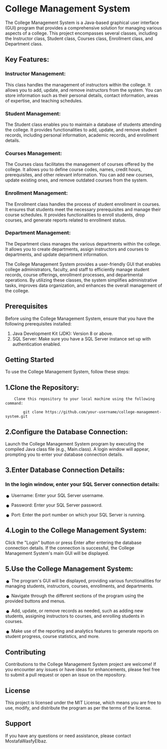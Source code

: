 # College Management System

The College Management System is a Java-based graphical user interface (GUI) program that provides a comprehensive solution for managing various aspects of a college. This project encompasses several classes, including the Instructor class, Student class, Courses class, Enrollment class, and Department class.

## Key Features:

### Instructor Management: 
This class handles the management of instructors within the college. 
It allows you to add, update, and remove instructors from the system. 
You can store information such as their personal details, contact information, areas of expertise, and teaching schedules.

### Student Management:
The Student class enables you to maintain a database of students attending the college. 
It provides functionalities to add, update, and remove student records, including personal information, academic records, and enrollment details.

### Courses Management: 
The Courses class facilitates the management of courses offered by the college. 
It allows you to define course codes, names, credit hours, prerequisites, and other relevant information.
You can add new courses, update existing ones, and remove outdated courses from the system.

### Enrollment Management: 
The Enrollment class handles the process of student enrollment in courses. 
It ensures that students meet the necessary prerequisites and manage their course schedules.
It provides functionalities to enroll students, drop courses, and generate reports related to enrollment status.

### Department Management:
The Department class manages the various departments within the college. 
It allows you to create departments, assign instructors and courses to departments, and update department information.

The College Management System provides a user-friendly GUI that enables college administrators, faculty, and staff to efficiently manage student records, course offerings, enrollment processes, and departmental operations. By utilizing these classes, the system simplifies administrative tasks, improves data organization, and enhances the overall management of the college.

## Prerequisites
Before using the College Management System, ensure that you have the following prerequisites installed:

1. Java Development Kit (JDK): Version 8 or above.
2. SQL Server: Make sure you have a SQL Server instance set up with authentication enabled.

## Getting Started
To use the College Management System, follow these steps:

## 1.Clone the Repository:
        Clone this repository to your local machine using the following command: 
        
            git clone https://github.com/your-username/college-management-system.git

## 2.Configure the Database Connection:
Launch the College Management System program by executing the compiled Java class file (e.g., Main.class).
A login window will appear, prompting you to enter your database connection details.

## 3.Enter Database Connection Details:
### In the login window, enter your SQL Server connection details:
<span style="font-size: 2em; line-height: 0; vertical-align: middle;">&bull;</span> Username: Enter your SQL Server username.

<span style="font-size: 2em; line-height: 0; vertical-align: middle;">&bull;</span> Password: Enter your SQL Server password.

<span style="font-size: 2em; line-height: 0; vertical-align: middle;">&bull;</span> Port: Enter the port number on which your SQL Server is running.

## 4.Login to the College Management System:
Click the "Login" button or press Enter after entering the database connection details.
If the connection is successful, the College Management System's main GUI will be displayed.

## 5.Use the College Management System:
<span style="font-size: 2em; line-height: 0; vertical-align: middle;">&bull;</span> The program's GUI will be displayed, providing various functionalities for managing students, instructors, courses, enrollments, and departments.

<span style="font-size: 2em; line-height: 0; vertical-align: middle;">&bull;</span> Navigate through the different sections of the program using the provided buttons and menus.

<span style="font-size: 2em; line-height: 0; vertical-align: middle;">&bull;</span> Add, update, or remove records as needed, such as adding new students, assigning instructors to courses, and enrolling students in courses.

<span style="font-size: 2em; line-height: 0; vertical-align: middle;">&bull;</span> Make use of the reporting and analytics features to generate reports on student progress, course statistics, and more.

## Contributing
Contributions to the College Management System project are welcome! If you encounter any issues or have ideas for enhancements, please feel free to submit a pull request or open an issue on the repository.

## License
This project is licensed under the MIT License, which means you are free to use, modify, and distribute the program as per the terms of the license.

## Support
If you have any questions or need assistance, please contact MostafaWasfyElbaz.
